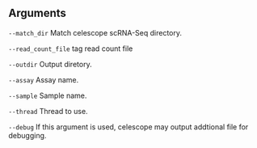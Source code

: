 

## Arguments
`--match_dir` Match celescope scRNA-Seq directory.

`--read_count_file` tag read count file

`--outdir` Output diretory.

`--assay` Assay name.

`--sample` Sample name.

`--thread` Thread to use.

`--debug` If this argument is used, celescope may output addtional file for debugging.

